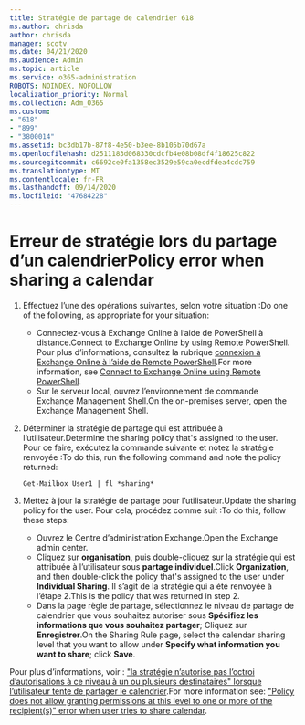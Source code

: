 ```yaml
---
title: Stratégie de partage de calendrier 618
ms.author: chrisda
author: chrisda
manager: scotv
ms.date: 04/21/2020
ms.audience: Admin
ms.topic: article
ms.service: o365-administration
ROBOTS: NOINDEX, NOFOLLOW
localization_priority: Normal
ms.collection: Adm_O365
ms.custom:
- "618"
- "899"
- "3800014"
ms.assetid: bc3db17b-87f8-4e50-b3ee-8b105b70d67a
ms.openlocfilehash: d2511183d068330cdcfb4e08b08df4f18625c822
ms.sourcegitcommit: c6692ce0fa1358ec3529e59ca0ecdfdea4cdc759
ms.translationtype: MT
ms.contentlocale: fr-FR
ms.lasthandoff: 09/14/2020
ms.locfileid: "47684228"
---
```

# <a name="policy-error-when-sharing-a-calendar"></a><span data-ttu-id="9f7f6-102">Erreur de stratégie lors du partage d’un calendrier</span><span class="sxs-lookup"><span data-stu-id="9f7f6-102">Policy error when sharing a calendar</span></span>

1. <span data-ttu-id="9f7f6-103">Effectuez l’une des opérations suivantes, selon votre situation :</span><span class="sxs-lookup"><span data-stu-id="9f7f6-103">Do one of the following, as appropriate for your situation:</span></span>
    - <span data-ttu-id="9f7f6-104">Connectez-vous à Exchange Online à l’aide de PowerShell à distance.</span><span class="sxs-lookup"><span data-stu-id="9f7f6-104">Connect to Exchange Online by using Remote PowerShell.</span></span> <span data-ttu-id="9f7f6-105">Pour plus d’informations, consultez la rubrique [connexion à Exchange Online à l’aide de Remote PowerShell](https://technet.microsoft.com/library/jj984289%28v=exchg.160%29.aspx).</span><span class="sxs-lookup"><span data-stu-id="9f7f6-105">For more information, see [Connect to Exchange Online using Remote PowerShell](https://technet.microsoft.com/library/jj984289%28v=exchg.160%29.aspx).</span></span>
    - <span data-ttu-id="9f7f6-106">Sur le serveur local, ouvrez l’environnement de commande Exchange Management Shell.</span><span class="sxs-lookup"><span data-stu-id="9f7f6-106">On the on-premises server, open the Exchange Management Shell.</span></span>
2. <span data-ttu-id="9f7f6-107">Déterminer la stratégie de partage qui est attribuée à l’utilisateur.</span><span class="sxs-lookup"><span data-stu-id="9f7f6-107">Determine the sharing policy that's assigned to the user.</span></span> <span data-ttu-id="9f7f6-108">Pour ce faire, exécutez la commande suivante et notez la stratégie renvoyée :</span><span class="sxs-lookup"><span data-stu-id="9f7f6-108">To do this, run the following command and note the policy returned:</span></span>

    `
    Get-Mailbox User1 | fl *sharing*
    `

3. <span data-ttu-id="9f7f6-109">Mettez à jour la stratégie de partage pour l’utilisateur.</span><span class="sxs-lookup"><span data-stu-id="9f7f6-109">Update the sharing policy for the user.</span></span> <span data-ttu-id="9f7f6-110">Pour cela, procédez comme suit :</span><span class="sxs-lookup"><span data-stu-id="9f7f6-110">To do this, follow these steps:</span></span>
    - <span data-ttu-id="9f7f6-111">Ouvrez le Centre d’administration Exchange.</span><span class="sxs-lookup"><span data-stu-id="9f7f6-111">Open the Exchange admin center.</span></span>
    - <span data-ttu-id="9f7f6-112">Cliquez sur **organisation**, puis double-cliquez sur la stratégie qui est attribuée à l’utilisateur sous **partage individuel**.</span><span class="sxs-lookup"><span data-stu-id="9f7f6-112">Click **Organization**, and then double-click the policy that's assigned to the user under **Individual Sharing**.</span></span> <span data-ttu-id="9f7f6-113">Il s’agit de la stratégie qui a été renvoyée à l’étape 2.</span><span class="sxs-lookup"><span data-stu-id="9f7f6-113">This is the policy that was returned in step 2.</span></span>
    - <span data-ttu-id="9f7f6-114">Dans la page règle de partage, sélectionnez le niveau de partage de calendrier que vous souhaitez autoriser sous **Spécifiez les informations que vous souhaitez partager**; Cliquez sur **Enregistrer**.</span><span class="sxs-lookup"><span data-stu-id="9f7f6-114">On the Sharing Rule page, select the calendar sharing level that you want to allow under **Specify what information you want to share**; click **Save**.</span></span>

<span data-ttu-id="9f7f6-115">Pour plus d’informations, voir : ["la stratégie n’autorise pas l’octroi d’autorisations à ce niveau à un ou plusieurs destinataires" lorsque l’utilisateur tente de partager le calendrier](https://docs.microsoft.com/exchange/troubleshoot/calendar-sharing/policy-permissions-issue).</span><span class="sxs-lookup"><span data-stu-id="9f7f6-115">For more information see: ["Policy does not allow granting permissions at this level to one or more of the recipient(s)" error when user tries to share calendar](https://docs.microsoft.com/exchange/troubleshoot/calendar-sharing/policy-permissions-issue).</span></span>
